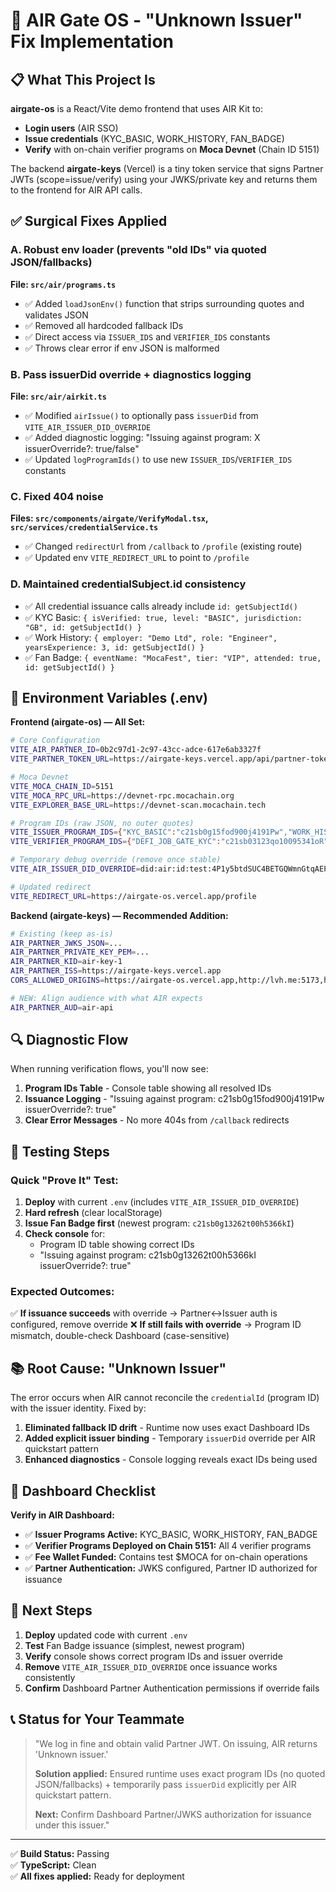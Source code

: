 # 🎯 AIR Gate OS - "Unknown Issuer" Fix Implementation

## 📋 What This Project Is

**airgate-os** is a React/Vite demo frontend that uses AIR Kit to:

- **Login users** (AIR SSO)
- **Issue credentials** (KYC_BASIC, WORK_HISTORY, FAN_BADGE)
- **Verify** with on-chain verifier programs on **Moca Devnet** (Chain ID 5151)

The backend **airgate-keys** (Vercel) is a tiny token service that signs Partner JWTs (scope=issue/verify) using your JWKS/private key and returns them to the frontend for AIR API calls.

## ✅ Surgical Fixes Applied

### A. Robust env loader (prevents "old IDs" via quoted JSON/fallbacks)

**File: `src/air/programs.ts`**

- ✅ Added `loadJsonEnv()` function that strips surrounding quotes and validates JSON
- ✅ Removed all hardcoded fallback IDs
- ✅ Direct access via `ISSUER_IDS` and `VERIFIER_IDS` constants
- ✅ Throws clear error if env JSON is malformed

### B. Pass issuerDid override + diagnostics logging

**File: `src/air/airkit.ts`**

- ✅ Modified `airIssue()` to optionally pass `issuerDid` from `VITE_AIR_ISSUER_DID_OVERRIDE`
- ✅ Added diagnostic logging: "Issuing against program: X issuerOverride?: true/false"
- ✅ Updated `logProgramIds()` to use new `ISSUER_IDS`/`VERIFIER_IDS` constants

### C. Fixed 404 noise

**Files: `src/components/airgate/VerifyModal.tsx`, `src/services/credentialService.ts`**

- ✅ Changed `redirectUrl` from `/callback` to `/profile` (existing route)
- ✅ Updated env `VITE_REDIRECT_URL` to point to `/profile`

### D. Maintained credentialSubject.id consistency

- ✅ All credential issuance calls already include `id: getSubjectId()`
- ✅ KYC Basic: `{ isVerified: true, level: "BASIC", jurisdiction: "GB", id: getSubjectId() }`
- ✅ Work History: `{ employer: "Demo Ltd", role: "Engineer", yearsExperience: 3, id: getSubjectId() }`
- ✅ Fan Badge: `{ eventName: "MocaFest", tier: "VIP", attended: true, id: getSubjectId() }`

## 🔧 Environment Variables (.env)

**Frontend (airgate-os) — All Set:**

```bash
# Core Configuration
VITE_AIR_PARTNER_ID=0b2c97d1-2c97-43cc-adce-617e6ab3327f
VITE_PARTNER_TOKEN_URL=https://airgate-keys.vercel.app/api/partner-token

# Moca Devnet
VITE_MOCA_CHAIN_ID=5151
VITE_MOCA_RPC_URL=https://devnet-rpc.mocachain.org
VITE_EXPLORER_BASE_URL=https://devnet-scan.mocachain.tech

# Program IDs (raw JSON, no outer quotes)
VITE_ISSUER_PROGRAM_IDS={"KYC_BASIC":"c21sb0g15fod900j4191Pw","WORK_HISTORY":"c21sb0g15dxow00i8907rd","FAN_BADGE":"c21sb0g13262t00h5366kI"}
VITE_VERIFIER_PROGRAM_IDS={"DEFI_JOB_GATE_KYC":"c21sb03123qo10095341oR","DEFI_JOB_GATE_WORK":"c21s9030qfcmm0055341FW","FAN_VIP_GATE":"c21s9030qlq2y0065341JX","TRADER_TIER_GATE":"c21s9030qnpvw0075341e7"}

# Temporary debug override (remove once stable)
VITE_AIR_ISSUER_DID_OVERRIDE=did:air:id:test:4P1y5btdSUC4BETGQWmnGtqAEP2fVo8Y7Sm29CjsaC

# Updated redirect
VITE_REDIRECT_URL=https://airgate-os.vercel.app/profile
```

**Backend (airgate-keys) — Recommended Addition:**

```bash
# Existing (keep as-is)
AIR_PARTNER_JWKS_JSON=...
AIR_PARTNER_PRIVATE_KEY_PEM=...
AIR_PARTNER_KID=air-key-1
AIR_PARTNER_ISS=https://airgate-keys.vercel.app
CORS_ALLOWED_ORIGINS=https://airgate-os.vercel.app,http://lvh.me:5173,http://localhost:8080

# NEW: Align audience with what AIR expects
AIR_PARTNER_AUD=air-api
```

## 🔍 Diagnostic Flow

When running verification flows, you'll now see:

1. **Program IDs Table** - Console table showing all resolved IDs
2. **Issuance Logging** - "Issuing against program: c21sb0g15fod900j4191Pw issuerOverride?: true"
3. **Clear Error Messages** - No more 404s from `/callback` redirects

## 🚀 Testing Steps

### Quick "Prove It" Test:

1. **Deploy** with current `.env` (includes `VITE_AIR_ISSUER_DID_OVERRIDE`)
2. **Hard refresh** (clear localStorage)
3. **Issue Fan Badge first** (newest program: `c21sb0g13262t00h5366kI`)
4. **Check console** for:
   - Program ID table showing correct IDs
   - "Issuing against program: c21sb0g13262t00h5366kI issuerOverride?: true"

### Expected Outcomes:

✅ **If issuance succeeds** with override → Partner↔Issuer auth is configured, remove override
❌ **If still fails with override** → Program ID mismatch, double-check Dashboard (case-sensitive)

## 📚 Root Cause: "Unknown Issuer"

The error occurs when AIR cannot reconcile the `credentialId` (program ID) with the issuer identity. Fixed by:

1. **Eliminated fallback ID drift** - Runtime now uses exact Dashboard IDs
2. **Added explicit issuer binding** - Temporary `issuerDid` override per AIR quickstart pattern
3. **Enhanced diagnostics** - Console logging reveals exact IDs being used

## 🔧 Dashboard Checklist

**Verify in AIR Dashboard:**

- ✅ **Issuer Programs Active:** KYC_BASIC, WORK_HISTORY, FAN_BADGE
- ✅ **Verifier Programs Deployed on Chain 5151:** All 4 verifier programs
- ✅ **Fee Wallet Funded:** Contains test $MOCA for on-chain operations
- ✅ **Partner Authentication:** JWKS configured, Partner ID authorized for issuance

## 🎯 Next Steps

1. **Deploy** updated code with current `.env`
2. **Test** Fan Badge issuance (simplest, newest program)
3. **Verify** console shows correct program IDs and issuer override
4. **Remove** `VITE_AIR_ISSUER_DID_OVERRIDE` once issuance works consistently
5. **Confirm** Dashboard Partner Authentication permissions if override fails

## 📞 Status for Your Teammate

> "We log in fine and obtain valid Partner JWT. On issuing, AIR returns 'Unknown issuer.'
>
> **Solution applied:** Ensured runtime uses exact program IDs (no quoted JSON/fallbacks) + temporarily pass `issuerDid` explicitly per AIR quickstart pattern.
>
> **Next:** Confirm Dashboard Partner/JWKS authorization for issuance under this issuer."

---

✅ **Build Status:** Passing  
✅ **TypeScript:** Clean  
✅ **All fixes applied:** Ready for deployment
